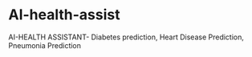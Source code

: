 # AI-health-assist
AI-HEALTH ASSISTANT- Diabetes prediction, Heart Disease Prediction, Pneumonia Prediction
